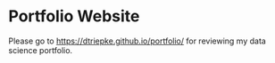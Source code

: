 # Portfolio Website
Please go to https://dtriepke.github.io/portfolio/ for reviewing my data science portfolio. 
